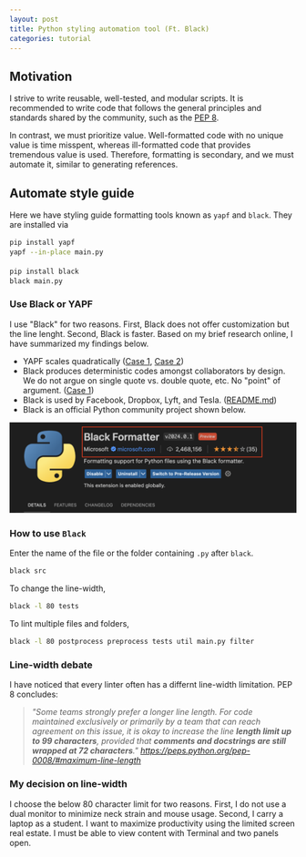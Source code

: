 ```yaml
---
layout: post
title: Python styling automation tool (Ft. Black)
categories: tutorial
---
```


## Motivation

I strive to write reusable, well-tested, and modular scripts. It is recommended to write code that follows the general principles and standards shared by the community, such as the [PEP 8](https://peps.python.org/pep-0008/).

In contrast, we must prioritize value. Well-formatted code with no unique value is time misspent, whereas ill-formatted code that provides tremendous value is used. Therefore, formatting is secondary, and we must automate it, similar to generating references.



## Automate style guide

Here we have styling guide formatting tools known as `yapf` and `black`. They
are installed via

```bash
pip install yapf
yapf --in-place main.py

pip install black
black main.py
```

### Use Black or YAPF

I use "Black" for two reasons. First, Black does not offer customization but the
line lenght. Second, Black is faster. Based on my brief research online, I have
summarized my findings below.

- YAPF scales quadratically ([Case 1](https://github.com/google/yapf/issues/39),
  [Case 2](https://github.com/google/yapf/issues/264))
- Black produces deterministic codes amongst collaborators by design. We do not
  argue on single quote vs. double quote, etc. No "point" of argument.
  ([Case 1](https://www.reddit.com/r/Python/comments/sidqze/black_vs_yapf_vs/?rdt=61802))
- Black is used by Facebook, Dropbox, Lyft, and Tesla.
  ([README.md](https://github.com/psf/black?tab=readme-ov-file))
- Black is an official Python community project shown below.

![Black Python VS Code](/files/blog/2024-03-11-python-styling-guide/1.png)

### How to use `Black`

Enter the name of the file or the folder containing `.py` after `black`.

```bash
black src
```

To change the line-width,

```bash
black -l 80 tests
```

To lint multiple files and folders,

```bash
black -l 80 postprocess preprocess tests util main.py filter
```



### Line-width debate

I have noticed that every linter often has a differnt line-width limitation. PEP
8 concludes:

> _"Some teams strongly prefer a longer line length. For code maintained
> exclusively or primarily by a team that can reach agreement on this issue, it
> is okay to increase the line **length limit up to 99 characters**, provided
> that **comments and docstrings are still wrapped at 72 characters**."
> <https://peps.python.org/pep-0008/#maximum-line-length>_

### My decision on line-width

I choose the below 80 character limit for two reasons. First, I do not use a
dual monitor to minimize neck strain and mouse usage. Second, I carry a laptop
as a student. I want to maximize productivity using the limited screen real
estate. I must be able to view content with Terminal and two panels open.
